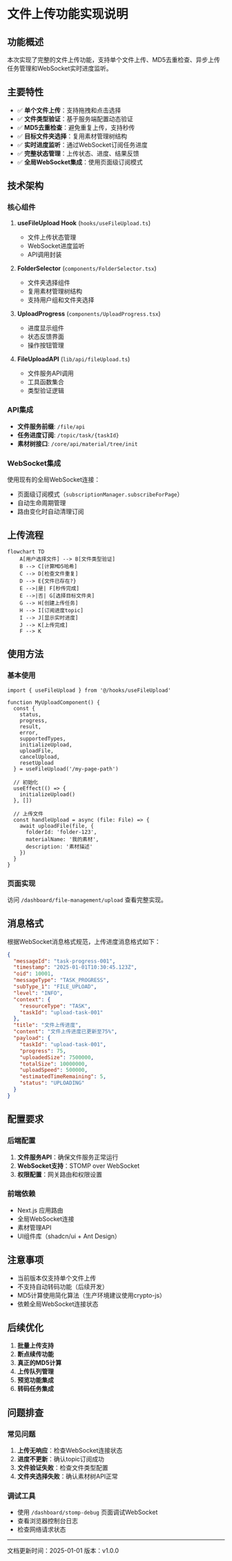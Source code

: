 # 文件上传功能实现说明

## 功能概述

本次实现了完整的文件上传功能，支持单个文件上传、MD5去重检查、异步上传任务管理和WebSocket实时进度监听。

## 主要特性

- ✅ **单个文件上传**：支持拖拽和点击选择
- ✅ **文件类型验证**：基于服务端配置动态验证
- ✅ **MD5去重检查**：避免重复上传，支持秒传
- ✅ **目标文件夹选择**：复用素材管理树结构
- ✅ **实时进度监听**：通过WebSocket订阅任务进度
- ✅ **完整状态管理**：上传状态、进度、结果反馈
- ✅ **全局WebSocket集成**：使用页面级订阅模式

## 技术架构

### 核心组件

1. **useFileUpload Hook** (`hooks/useFileUpload.ts`)
   - 文件上传状态管理
   - WebSocket进度监听
   - API调用封装

2. **FolderSelector** (`components/FolderSelector.tsx`)
   - 文件夹选择组件
   - 复用素材管理树结构
   - 支持用户组和文件夹选择

3. **UploadProgress** (`components/UploadProgress.tsx`)
   - 进度显示组件
   - 状态反馈界面
   - 操作按钮管理

4. **FileUploadAPI** (`lib/api/fileUpload.ts`)
   - 文件服务API调用
   - 工具函数集合
   - 类型验证逻辑

### API集成

- **文件服务前缀**: `/file/api`
- **任务进度订阅**: `/topic/task/{taskId}`
- **素材树接口**: `/core/api/material/tree/init`

### WebSocket集成

使用现有的全局WebSocket连接：
- 页面级订阅模式（`subscriptionManager.subscribeForPage`）
- 自动生命周期管理
- 路由变化时自动清理订阅

## 上传流程

```mermaid
flowchart TD
    A[用户选择文件] --> B[文件类型验证]
    B --> C[计算MD5哈希]
    C --> D[检查文件重复]
    D --> E{文件已存在?}
    E -->|是| F[秒传完成]
    E -->|否| G[选择目标文件夹]
    G --> H[创建上传任务]
    H --> I[订阅进度topic]
    I --> J[显示实时进度]
    J --> K[上传完成]
    F --> K
```

## 使用方法

### 基本使用

```tsx
import { useFileUpload } from '@/hooks/useFileUpload'

function MyUploadComponent() {
  const {
    status,
    progress,
    result,
    error,
    supportedTypes,
    initializeUpload,
    uploadFile,
    cancelUpload,
    resetUpload
  } = useFileUpload('/my-page-path')

  // 初始化
  useEffect(() => {
    initializeUpload()
  }, [])

  // 上传文件
  const handleUpload = async (file: File) => {
    await uploadFile(file, {
      folderId: 'folder-123',
      materialName: '我的素材',
      description: '素材描述'
    })
  }
}
```

### 页面实现

访问 `/dashboard/file-management/upload` 查看完整实现。

## 消息格式

根据WebSocket消息格式规范，上传进度消息格式如下：

```json
{
  "messageId": "task-progress-001",
  "timestamp": "2025-01-01T10:30:45.123Z",
  "oid": 10001,
  "messageType": "TASK_PROGRESS",
  "subType_1": "FILE_UPLOAD",
  "level": "INFO",
  "context": {
    "resourceType": "TASK",
    "taskId": "upload-task-001"
  },
  "title": "文件上传进度",
  "content": "文件上传进度已更新至75%",
  "payload": {
    "taskId": "upload-task-001",
    "progress": 75,
    "uploadedSize": 7500000,
    "totalSize": 10000000,
    "uploadSpeed": 500000,
    "estimatedTimeRemaining": 5,
    "status": "UPLOADING"
  }
}
```

## 配置要求

### 后端配置

1. **文件服务API**：确保文件服务正常运行
2. **WebSocket支持**：STOMP over WebSocket
3. **权限配置**：网关路由和权限设置

### 前端依赖

- Next.js 应用路由
- 全局WebSocket连接
- 素材管理API
- UI组件库（shadcn/ui + Ant Design）

## 注意事项

- 当前版本仅支持单个文件上传
- 不支持自动转码功能（后续开发）
- MD5计算使用简化算法（生产环境建议使用crypto-js）
- 依赖全局WebSocket连接状态

## 后续优化

1. **批量上传支持**
2. **断点续传功能** 
3. **真正的MD5计算**
4. **上传队列管理**
5. **预览功能集成**
6. **转码任务集成**

## 问题排查

### 常见问题

1. **上传无响应**：检查WebSocket连接状态
2. **进度不更新**：确认topic订阅成功
3. **文件验证失败**：检查文件类型配置
4. **文件夹选择失败**：确认素材树API正常

### 调试工具

- 使用 `/dashboard/stomp-debug` 页面调试WebSocket
- 查看浏览器控制台日志
- 检查网络请求状态

---

文档更新时间：2025-01-01
版本：v1.0.0